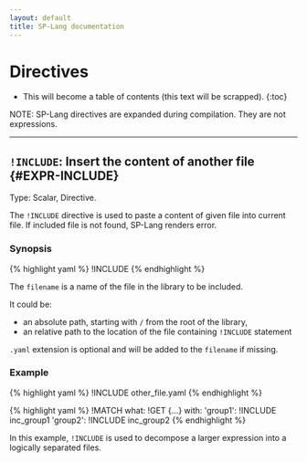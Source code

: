 ```yaml
---
layout: default
title: SP-Lang documentation
---
```


# Directives

* This will become a table of contents (this text will be scrapped).
{:toc}

NOTE: SP-Lang directives are expanded during compilation. They are not expressions.

--- 

## `!INCLUDE`: Insert the content of another file {#EXPR-INCLUDE}

Type: Scalar, Directive.

The `!INCLUDE` directive is used to paste a content of given file into current file.
If included file is not found, SP-Lang renders error.


### Synopsis

{% highlight yaml %}
!INCLUDE <filename>
{% endhighlight %}

The `filename` is a name of the file in the library to be included.

It could be:

* an absolute path, starting with `/` from the root of the library,
* an relative path to the location of the file containing `!INCLUDE` statement
  
`.yaml` extension is optional and will be added to the `filename` if missing.

### Example

{% highlight yaml %}
!INCLUDE other_file.yaml
{% endhighlight %}

{% highlight yaml %}
!MATCH
what: !GET {...}
with:
  'group1': !INCLUDE inc_group1
  'group2': !INCLUDE inc_group2
{% endhighlight %}

In this example, `!INCLUDE` is used to decompose a larger expression into a logically separated files.
